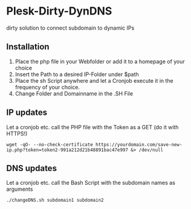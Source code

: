 # Plesk-Dirty-DynDNS
dirty solution to connect subdomain to dynamic IPs

## Installation
1. Place the php file in your Webfolder or add it to a homepage of your choice
2. Insert the Path to a desired IP-Folder under $path
3. Place the sh Script anywhere and let a Cronjob execute it in the frequency of your choice.
4. Change Folder and Domainname in the .SH File

## IP updates
Let a cronjob etc. call the PHP file with the Token as a GET (do it with HTTPS!)

    wget -qO- --no-check-certificate https://yourdomain.com/save-new-ip.php?token=token2-991a212d21b48891bac47e997 &> /dev/null
    
## DNS updates
Let a cronjob etc. call the Bash Script with the subdomain names as arguments

    ./changeDNS.sh subdomain1 subdomain2

